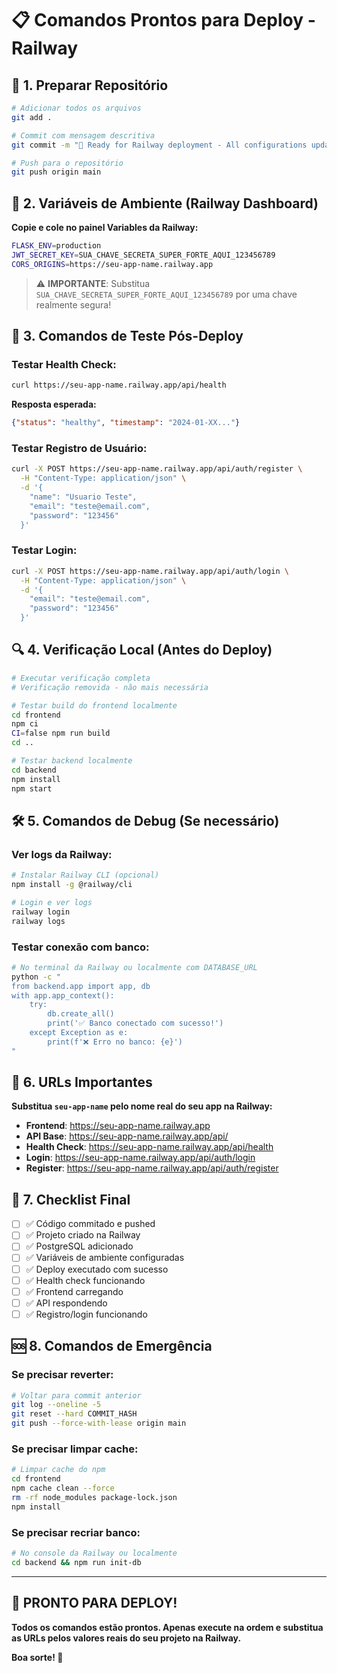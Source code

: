 # 📋 Comandos Prontos para Deploy - Railway

## 🚀 1. Preparar Repositório

```bash
# Adicionar todos os arquivos
git add .

# Commit com mensagem descritiva
git commit -m "🚀 Ready for Railway deployment - All configurations updated"

# Push para o repositório
git push origin main
```

## 🔧 2. Variáveis de Ambiente (Railway Dashboard)

**Copie e cole no painel Variables da Railway:**

```bash
FLASK_ENV=production
JWT_SECRET_KEY=SUA_CHAVE_SECRETA_SUPER_FORTE_AQUI_123456789
CORS_ORIGINS=https://seu-app-name.railway.app
```

> ⚠️ **IMPORTANTE**: Substitua `SUA_CHAVE_SECRETA_SUPER_FORTE_AQUI_123456789` por uma chave realmente segura!

## 🧪 3. Comandos de Teste Pós-Deploy

### Testar Health Check:
```bash
curl https://seu-app-name.railway.app/api/health
```
**Resposta esperada:**
```json
{"status": "healthy", "timestamp": "2024-01-XX..."}
```

### Testar Registro de Usuário:
```bash
curl -X POST https://seu-app-name.railway.app/api/auth/register \
  -H "Content-Type: application/json" \
  -d '{
    "name": "Usuario Teste",
    "email": "teste@email.com",
    "password": "123456"
  }'
```

### Testar Login:
```bash
curl -X POST https://seu-app-name.railway.app/api/auth/login \
  -H "Content-Type: application/json" \
  -d '{
    "email": "teste@email.com",
    "password": "123456"
  }'
```

## 🔍 4. Verificação Local (Antes do Deploy)

```bash
# Executar verificação completa
# Verificação removida - não mais necessária

# Testar build do frontend localmente
cd frontend
npm ci
CI=false npm run build
cd ..

# Testar backend localmente
cd backend
npm install
npm start
```

## 🛠️ 5. Comandos de Debug (Se necessário)

### Ver logs da Railway:
```bash
# Instalar Railway CLI (opcional)
npm install -g @railway/cli

# Login e ver logs
railway login
railway logs
```

### Testar conexão com banco:
```bash
# No terminal da Railway ou localmente com DATABASE_URL
python -c "
from backend.app import app, db
with app.app_context():
    try:
        db.create_all()
        print('✅ Banco conectado com sucesso!')
    except Exception as e:
        print(f'❌ Erro no banco: {e}')
"
```

## 📱 6. URLs Importantes

**Substitua `seu-app-name` pelo nome real do seu app na Railway:**

- **Frontend**: https://seu-app-name.railway.app
- **API Base**: https://seu-app-name.railway.app/api/
- **Health Check**: https://seu-app-name.railway.app/api/health
- **Login**: https://seu-app-name.railway.app/api/auth/login
- **Register**: https://seu-app-name.railway.app/api/auth/register

## 🎯 7. Checklist Final

- [ ] ✅ Código commitado e pushed
- [ ] ✅ Projeto criado na Railway
- [ ] ✅ PostgreSQL adicionado
- [ ] ✅ Variáveis de ambiente configuradas
- [ ] ✅ Deploy executado com sucesso
- [ ] ✅ Health check funcionando
- [ ] ✅ Frontend carregando
- [ ] ✅ API respondendo
- [ ] ✅ Registro/login funcionando

## 🆘 8. Comandos de Emergência

### Se precisar reverter:
```bash
# Voltar para commit anterior
git log --oneline -5
git reset --hard COMMIT_HASH
git push --force-with-lease origin main
```

### Se precisar limpar cache:
```bash
# Limpar cache do npm
cd frontend
npm cache clean --force
rm -rf node_modules package-lock.json
npm install
```

### Se precisar recriar banco:
```bash
# No console da Railway ou localmente
cd backend && npm run init-db
```

---

## 🎉 PRONTO PARA DEPLOY!

**Todos os comandos estão prontos. Apenas execute na ordem e substitua as URLs pelos valores reais do seu projeto na Railway.**

**Boa sorte! 🚀**